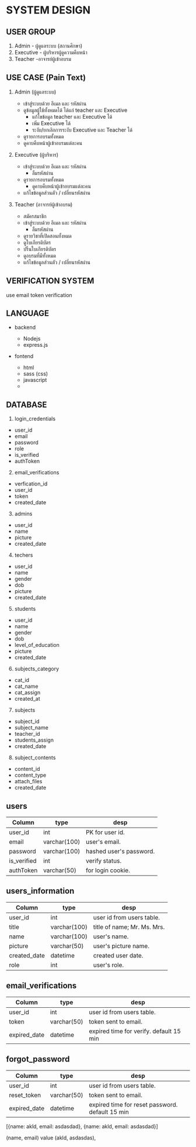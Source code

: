 # SYSTEM DESIGN

## USER GROUP

1. Admin - ผู้ดูแลระบบ (สถานศึกษา)
2. Executive - ผู้บริหารผู้ดูความคืบหน้า
3. Teacher -อาจารย์ผู้เข้าอบรม

## USE CASE (Pain Text)

1. Admin (ผู้ดูแลระบบ)
   - เข้าสู่ระบบด้วย อีเมล และ รหัสผ่าน
   - ดูข้อมูลผู้ใช้ทั้งหมดได้ ได้แก่ teacher และ Executive
     - แก้ไขข้อมูล teacher และ Executive ได้
     - เพิ่ม Executive ได้
     - ระงับ/ยกเลิกการระงับ Executive และ Teacher ได้
   - ดูรายการอบรมทั้งหมด
   - ดูคาบคืบหน้าผู้เข้าอบรมแต่ละคน
     <!-- - ระงับรายวิชาได้ กรณีที่ตรวจสอบและมีความผิดปกติ -->
     <!-- - ลบนักเรียนในรายวิชา -->

2. Executive (ผู้บริหาร)
    - เข้าสู่ระบบด้วย อีเมล และ รหัสผ่าน
        - ลืมรหัสผ่าน
    - ดูรายการอบรมทั้งหมด
        - ดูคาบคืบหน้าผู้เข้าอบรมแต่ละคน
    - แก้ไขข้อมูลส่วนตัว / เปลี่ยนรหัสผ่าน
    <!-- - จัดการรายวิชาที่สอน -->
     <!-- - เพิ่ม แก้ไข ลบ รายวิชา -->
     <!-- - ดูผู้อบรมทั้งหมด
     - ปิด/เปิด รายวิชาที่สอน -->
     <!-- - เพิ่มเนื้อหา ....
       - เพิ่มบทเรียน
       - เพิ่มไฟล์แนบแต่ละบืเรียน
       - เพิ่มวิดีโอแต่ละบทเรียน -->

3. Teacher (อาจารย์ผู้เข้าอบรม)
   - สมัครสมาชิก
   - เข้าสู่ระบบด้วย อีเมล และ รหัสผ่าน
     - ลืมรหัสผ่าน
   - ดูรายวิชาที่เปิดสอนทั้งหมด
   - ดูใบเกียรติบัตร
    - ปริ้นใบเกียรติบัตร
   <!-- - ลงทะเบียนเรียนรายวิชา -->
   - ดูอบรมที่มีทั้งหมด
   - แก้ไขข้อมูลส่วนตัว / เปลี่ยนรหัสผ่าน

## VERIFICATION SYSTEM
use email token verification

## LANGUAGE

- backend
  - Nodejs
  - express.js

- fontend
  - html
  - sass (css)
  - javascript
  -

## DATABASE
1. login_credentials
  - user_id
  - email
  - password
  - role
  - is_verified
  - authToken

2. email_verifications
  - verfication_id
  - user_id
  - token
  - created_date

3. admins
  - user_id
  - name
  - picture
  - created_date

4. techers
  - user_id
  - name
  - gender
  - dob
  - picture
  - created_date

5. students
  - user_id
  - name
  - gender
  - dob
  - level_of_education
  - picture
  - created_date

6. subjects_category
  - cat_id
  - cat_name
  - cat_assign
  - created_at

7. subjects
  - subject_id
  - subject_name
  - teacher_id
  - students_assign
  - created_date

8. subject_contents
  - content_id
  - content_type
  - attach_files
  - created_date

  ## users
| Column        | type          | desp                                         |
| ------------- |---------------|----------------------------------------------|
| user_id       | int           | PK for user id.                              |
| email         | varchar(100)  | user's email.                                |
| password      | varchar(100)  | hashed user's password.                      |
| is_verified   | int           | verify status.                               |
| authToken     | varchar(50)   | for login cookie.                            |

## users_information
| Column        | type          | desp                                         |
| ------------- |---------------|----------------------------------------------|
| user_id       | int           | user id from users table.                    |
| title         | varchar(100)  | title of name; Mr. Ms. Mrs.                  |
| name          | varchar(100)  | user's name.                                 |
| picture       | varchar(50)   | user's picture name.                         |
| created_date  | datetime      | created user date.                           |
| role          | int           | user's role.                                 |

## email_verifications
| Column        | type          | desp                                         |
| ------------- |---------------|----------------------------------------------|
| user_id       | int           | user id from users table.                    |
| token         | varchar(50)   | token sent to email.                         |
| expired_date  | datetime      | expired time for verify. default 15 min      |

## forgot_password
| Column        | type          | desp                                             |
| ------------- |---------------|--------------------------------------------------|
| user_id       | int           | user id from users table.                        |
| reset_token   | varchar(50)   | token sent to email.                             |
| expired_date  | datetime      | expired time for reset password. default 15 min  |


[{name: akld, email: asdasdad}, {name: akld, email: asdasdad}]

(name, email) value (akld, asdasdas), 